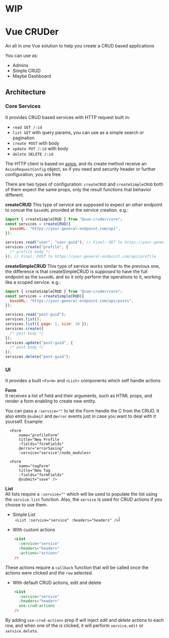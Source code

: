 # WIP
# Vue CRUDer

An all in one Vue solution to help you create a CRUD based applications

You can use as:

- Admins
- Simple CRUD
- Maybe Dashboard

## Architecture

### Core Services

It provides CRUD based services with HTTP request built in:

- `read GET /:id`
- `list GET` with query params, you can use as a simple search or pagination
- `create POST` with body
- `update PUT /:id` with body
- `delete DELETE /:id` 

The HTTP client is based on [axios](https://github.com/axios/axios), and its create method receive an `AxiosRequestConfig` object, so if you need and security header or further configuration, you are free.

There are two types of configuration: `createCRUD` and `createSimpleCRUD` both of them expect the same props, only the result functions that behavior different.

**createCRUD**
This type of service are supposed to expect an other endpoint to concat the `baseURL` provided at the service creation. e.g.:

```js
import { createSimpleCRUD } from "@vue-cruder/core";
const services = createCRUD({
  baseURL: "https://your-general-endpoint.com/api",
});

services.read("user", "user-guid"); // Final: GET to https://your-general-endpoint.com/api/user/user-guid
services.create("profile", {
  /* profile body */
}); // Final: POST to https://your-general-endpoint.com/api/profile
```

**createSimpleCRUD**
This type of service works similar to the previous one, the difference is that createSimpleCRUD is _supposed_ to have the full endpoint as the `baseURL` and so it only perform the operations to it, working like a scoped service. e.g.:

```js
import { createSimpleCRUD } from "@vue-cruder/core";
const services = createSimpleCRUD({
  baseURL: "https://your-general-endpoint.com/api/posts",
});

services.read("post-guid");
services.list();
services.list({ page: 1, size: 10 });
services.create({
  /* post body */
});
services.update("post-guid", {
  /* post body */
});
services.delete("post-guid");
```

### UI

It provides a built `<Form>` and `<List>` components which self handle actions

**Form**  
It receives a list of field and their arguments, such as HTML props, and render a form enabling to create new entity.

You can pass a `:service=""` to let the Form handle the C from the CRUD.
It also emits `@submit` and `@error` events just in case you want to deal with it yourself.
Example:

```
  <Form
      name="profileForm"
      title="New Profile
      :fields="formFields"
      @error="errorSaving"
      :service="service"/node_modules>

```

```
  <Form
      name="tagForm"
      title="New Tag
      :fields="formFields"
      @submit="save" />

```



**List**  
All lists require a `:service=""` which will be used to populate the list using the `service.list` function. Also, the `service` is used for CRUD actions if you choose to use them.


- Simple List  
` <List :service="service" :headers="headers" />`Ï

- With custom actions
```html
    <List
      :service="service"
      :headers="headers"
      :actions="actions"
    />
```
These actions require a `callback` function that will be called once the actions were clicked and the `row` selected.

- With default CRUD actions, edit and delete
```html
    <List
      :service="service"
      :headers="headers"
      use-crud-actions
    />
```
By adding `use-crud-actions` prop if will inject _edit_ and _delete_ actions to each row, and when one of the is clicked, it will perform `service.edit` or `service.delete`.
